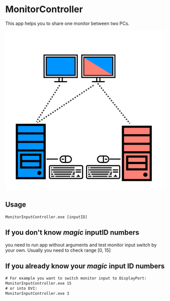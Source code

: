 # MonitorController

This app helps you to share one monitor between two PCs. 

![](https://github.com/Snegovikufa/MonitorInput/raw/master/Description.png)

## Usage

    MonitorInputController.exe [inputID]

## If you don't know *magic* inputID numbers

you need to run app without arguments and test monitor input switch by your own. Usually you need to check range [0, 15]

## If you already know your *magic* input ID numbers

	# For example you want to switch monitor input to DisplayPort:
	MonitorInputController.exe 15
	# or into DVI:
	MonitorInputController.exe 3
